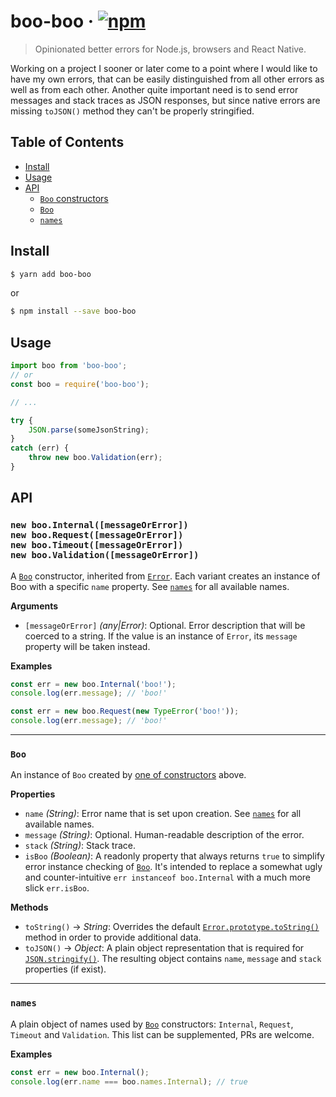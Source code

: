 boo-boo · [![npm](https://img.shields.io/npm/v/boo-boo.svg)](https://www.npmjs.com/package/boo-boo)
=======
> Opinionated better errors for Node.js, browsers and React Native.

Working on a project I sooner or later come to a point where I would like to have my own errors, that can be easily 
distinguished from all other errors as well as from each other. Another quite important need is to send error messages
and stack traces as JSON responses, but since native errors are missing `toJSON()` method they can't be properly 
stringified.

## Table of Contents
- [Install](#install)
- [Usage](#usage)
- [API](#api)
  - [`Boo` constructors](#new-boointernalmessageorerrornew-boorequestmessageorerrornew-bootimeoutmessageorerrornew-boovalidationmessageorerror)
  - [`Boo`](#boo)
  - [`names`](#names)

## Install
```bash
$ yarn add boo-boo
```
or
```bash
$ npm install --save boo-boo 
```

## Usage
```js
import boo from 'boo-boo';
// or
const boo = require('boo-boo');

// ...

try {
    JSON.parse(someJsonString);
}
catch (err) {
    throw new boo.Validation(err);
}
```

## API

### `new boo.Internal([messageOrError])`<br>`new boo.Request([messageOrError])`<br>`new boo.Timeout([messageOrError])`<br>`new boo.Validation([messageOrError])`
A [`Boo`](#boo) constructor, inherited from [`Error`](https://developer.mozilla.org/en-US/docs/Web/JavaScript/Reference/Global_Objects/Error). 
Each variant creates an instance of Boo with a specific `name` property. See [`names`](#names) for all available names. 

__Arguments__
- `[messageOrError]` _(any|Error)_: Optional. Error description that will be coerced to a string. 
If the value is an instance of `Error`, its `message` property will be taken instead.

__Examples__
```js
const err = new boo.Internal('boo!');
console.log(err.message); // 'boo!'

const err = new boo.Request(new TypeError('boo!'));
console.log(err.message); // 'boo!'
```

---

### `Boo`
An instance of `Boo` created by [one of constructors](#new-boointernalmessageorerrornew-boorequestmessageorerrornew-bootimeoutmessageorerrornew-boovalidationmessageorerror)
above.

__Properties__
- `name` _(String)_: Error name that is set upon creation. See [`names`](#names) for all available names. 
- `message` _(String)_: Optional. Human-readable description of the error.
- `stack` _(String)_: Stack trace.
- `isBoo` _(Boolean)_: A readonly property that always returns `true` to simplify error instance checking of 
[`Boo`](#boo). It's intended to replace a somewhat ugly and counter-intuitive `err instanceof boo.Internal` with a much 
more slick `err.isBoo`.

__Methods__
- `toString()` → _String_: Overrides the default [`Error.prototype.toString()`](https://developer.mozilla.org/en-US/docs/Web/JavaScript/Reference/Global_Objects/Error/toString) 
method in order to provide additional data.
- `toJSON()` → _Object_: A plain object representation that is required for [`JSON.stringify()`](https://developer.mozilla.org/en/docs/Web/JavaScript/Reference/Global_Objects/JSON/stringify). 
The resulting object contains `name`, `message` and `stack` properties (if exist).

---

### `names`
A plain object of names used by [`Boo`](#boo) constructors: `Internal`, `Request`, `Timeout` and `Validation`. 
This list can be supplemented, PRs are welcome.

__Examples__
```js
const err = new boo.Internal();
console.log(err.name === boo.names.Internal); // true
```
